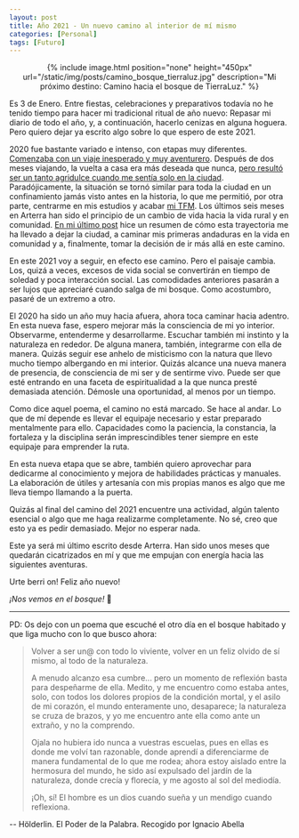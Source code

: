 ```yaml
---
layout: post
title: Año 2021 - Un nuevo camino al interior de mí mismo
categories: [Personal]
tags: [Futuro]
---
```


<center>
{% include image.html position="none" height="450px" url="/static/img/posts/camino_bosque_tierraluz.jpg" description="Mi próximo destino: Camino hacia el bosque de TierraLuz." %}
</center>

Es 3 de Enero. Entre fiestas, celebraciones y preparativos todavía no he tenido tiempo para hacer mi tradicional ritual de año nuevo: Repasar mi diario de todo el año, y, a continuación, hacerlo cenizas en alguna hoguera. Pero quiero dejar ya escrito algo sobre lo que espero de este 2021.

2020 fue bastante variado e intenso, con etapas muy diferentes. [Comenzaba con un viaje inesperado y muy aventurero](/scandinavia-baltics-trip.html). Después de dos meses viajando, la vuelta a casa era más deseada que nunca, [pero resultó ser un tanto agridulce cuando me sentía solo en la ciudad](/aquellas-cosas.html). Paradójicamente, la situación se tornó similar para toda la ciudad en un confinamiento jamás visto antes en la historia, lo que me permitió, por otra parte, centrarme en mis estudios y acabar [mi TFM](/madair_intro.html). Los últimos seis meses en Arterra han sido el principio de un cambio de vida hacia la vida rural y en comunidad. [En mi último post](/ocaso.html) hice un resumen de cómo esta trayectoria me ha llevado a dejar la ciudad, a caminar mis primeras andaduras en la vida en comunidad y a, finalmente, tomar la decisión de ir más allá en este camino.

En este 2021 voy a seguir, en efecto ese camino. Pero el paisaje cambia. Los, quizá a veces, excesos de vida social se convertirán en tiempo de soledad y poca interacción social. Las comodidades anteriores pasarán a ser lujos que apreciaré cuando salga de mi bosque. Como acostumbro, pasaré de un extremo a otro.

El 2020 ha sido un año muy hacia afuera, ahora toca caminar hacia adentro. En esta nueva fase, espero mejorar más la consciencia de mi yo interior. Observarme, entenderme y desarrollarme. Escuchar también mi instinto y la naturaleza en rededor. De alguna manera, también, integrarme con ella de manera. Quizás seguir ese anhelo de misticismo con la natura que llevo mucho tiempo albergando en mi interior. Quizás alcance una nueva manera de presencia, de consciencia de mi ser y de sentirme vivo. Puede ser que esté entrando en una faceta de espiritualidad a la que nunca presté demasiada atención. Démosle una oportunidad, al menos por un tiempo.

Como dice aquel poema, el camino no está marcado. Se hace al andar. Lo que de mí depende es llevar el equipaje necesario y estar preparado mentalmente para ello. Capacidades como la paciencia, la constancia, la fortaleza y la disciplina serán imprescindibles tener siempre en este equipaje para emprender la ruta.

En esta nueva etapa que se abre, también quiero aprovechar para dedicarme al conocimiento y mejora de habilidades prácticas y manuales. La elaboración de útiles y artesanía con mis propias manos es algo que me lleva tiempo llamando a la puerta.

Quizás al final del camino del 2021 encuentre una actividad, algún talento esencial o algo que me haga realizarme completamente. No sé, creo que esto ya es pedir demasiado. Mejor no esperar nada.

Este ya será mi último escrito desde Arterra. Han sido unos meses que quedarán cicatrizados en mí y que me empujan con energía hacia las siguientes aventuras.

Urte berri on! Feliz año nuevo!

_¡Nos vemos en el bosque!_ 🍃

---

PD: Os dejo con un poema que escuché el otro día en el bosque habitado y que liga mucho con lo que busco ahora:

> Volver a ser un@ con todo lo viviente, volver en un feliz olvido de sí mismo, al todo de la naturaleza.
>
> A menudo alcanzo esa cumbre... pero un momento de reflexión basta para despeñarme de ella. Medito, y me encuentro como estaba antes, solo, con todos los dolores propios de la condición mortal, y el asilo de mi corazón, el mundo enteramente uno, desaparece; la naturaleza se cruza de brazos, y yo me encuentro ante ella como ante un extraño, y no la comprendo.
>
> Ojala no hubiera ido nunca a vuestras escuelas, pues en ellas es donde me volví tan razonable, donde aprendí a diferenciarme de manera fundamental de lo que me rodea; ahora estoy aislado entre la hermosura del mundo, he sido así expulsado del jardín de la naturaleza, donde crecía y florecía, y me agosto al sol del mediodía.
>
> ¡Oh, sí! El hombre es un dios cuando sueña y un mendigo cuando reflexiona.

-- Hölderlin. El Poder de la Palabra. Recogido por Ignacio Abella
